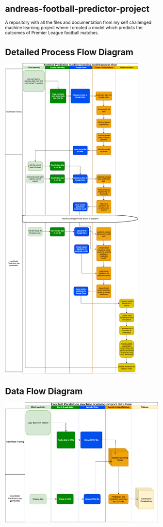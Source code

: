 # andreas-football-predictor-project
A repository with all the files and documentation from my self challenged machine learning project where I created a model which predicts the outcomes of Premier League football matches.

# Detailed Process Flow Diagram
![DetailedProcessDiagram](Documentation/FootballPredictorDetailedDiagram.png)

# Data Flow Diagram
![DataFLowDiagram](Documentation/FootballPredictorDataFlowDiagram.png)
